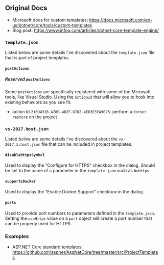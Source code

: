 ## Original Docs
* Microsoft docs for custom templates: https://docs.microsoft.com/en-us/dotnet/core/tools/custom-templates
* Blog post: https://www.infoq.com/articles/dotnet-core-template-engine/

### `template.json`
Listed below are some details I've discovered about the `template.json` file that is part of project templates.

#### `postActions`

##### Reserved `postActions`
Some `postActions` are specifically registered with some of the Microsoft tools, like Visual Studio. Using the `actionId` that will allow you to hook into existing behaviors as you see fit.

* action Id `210D431B-A78B-4D2F-B762-4ED3E3EA9025`: perform a `dotnet restore` on the project

### `vs-2017.host.json`
Listed below are some details I've discovered about the `vs-2017.3.host.json` file that can be included in project templates.

#### `disableHttpsSymbol`
Used to display the "Configure for HTTPS" checkbox in the dialog. Should be set to the name of a parameter in the `template.json` such as `NoHttps`

#### `supportsDocker`
Used to display the "Enable Docker Support" checkbox in the dialog.

#### `ports`
Used to provide port numbers to parameters defined in the `template.json`. Setting the `useHttps` value on a `port` object will create a port number that can be properly used for HTTPS.

### Examples
* ASP.NET Core standard templates: https://github.com/aspnet/AspNetCore/tree/master/src/ProjectTemplates